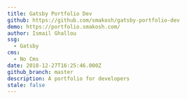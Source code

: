 ```yaml
---
title: Gatsby Portfolio Dev
github: https://github.com/smakosh/gatsby-portfolio-dev
demo: https://portfolio.smakosh.com/
author: Ismail Ghallou
ssg:
  - Gatsby
cms:
  - No Cms
date: 2018-12-27T16:25:46.000Z
github_branch: master
description: A portfolio for developers
stale: false
---
```

